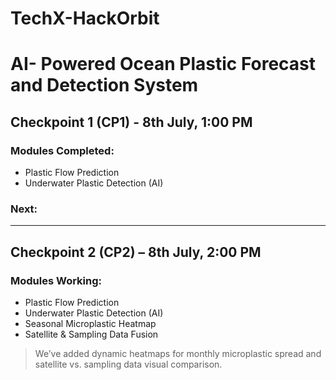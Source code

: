 # TechX-HackOrbit
# AI- Powered Ocean Plastic Forecast and Detection System


##  Checkpoint 1 (CP1) - 8th July, 1:00 PM

### Modules Completed:
- Plastic Flow Prediction
- Underwater Plastic Detection (AI)

### Next:

---

## Checkpoint 2 (CP2) – 8th July, 2:00 PM

###  Modules Working:
- Plastic Flow Prediction
- Underwater Plastic Detection (AI)
- Seasonal Microplastic Heatmap 
- Satellite & Sampling Data Fusion 

> We’ve added dynamic heatmaps for monthly microplastic spread and satellite vs. sampling data visual comparison.

